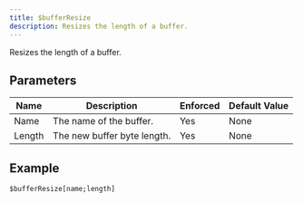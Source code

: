 ```yaml
---
title: $bufferResize
description: Resizes the length of a buffer.
---
```


Resizes the length of a buffer.
## Parameters
|  Name  |         Description         | Enforced | Default Value |
|--------|-----------------------------|----------|---------------|
| Name   | The name of the buffer.     | Yes      | None          |
| Length | The new buffer byte length. | Yes      | None          |
## Example
```eats
$bufferResize[name;length]
```